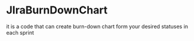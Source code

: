 # JIraBurnDownChart
it is a code that can create burn-down chart form your desired statuses in each sprint
